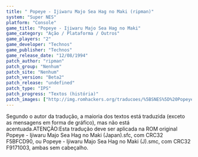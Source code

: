 ```yaml
---
title: " Popeye - Ijiwaru Majo Sea Hag no Maki (ripman)"
system: "Super NES"
platform: "Console"
game_title: "Popeye - Ijiwaru Majo Sea Hag no Maki"
game_category: "Ação / Plataforma / Outros"
game_players: "2"
game_developer: "Technos"
game_publisher: "Technos"
game_release_date: "12/08/1994"
patch_author: "ripman"
patch_group: "Nenhum"
patch_site: "Nenhum"
patch_version: "Beta2"
patch_release: "undefined"
patch_type: "IPS"
patch_progress: "Textos (história)"
patch_images: ["http://img.romhackers.org/traducoes/%5BSNES%5D%20Popeye%20-%20Ijiwaru%20Majo%20Sea%20Hag%20no%20Maki%20-%20ripman%20-%201.png","http://img.romhackers.org/traducoes/%5BSNES%5D%20Popeye%20-%20Ijiwaru%20Majo%20Sea%20Hag%20no%20Maki%20-%20ripman%20-%202.png","http://img.romhackers.org/traducoes/%5BSNES%5D%20Popeye%20-%20Ijiwaru%20Majo%20Sea%20Hag%20no%20Maki%20-%20ripman%20-%203.png"]
---
```

Segundo o autor da tradução, a maioria dos textos está traduzida (exceto as mensagens em forma de gráfico), mas não está acentuada.ATENÇÃO:Esta tradução deve ser aplicada na ROM original Popeye - Ijiwaru Majo Sea Hag no Maki (Japan).sfc, com CRC32 F5BFCD90, ou Popeye - Ijiwaru Majo Sea Hag no Maki (J).smc, com CRC32 F9171003, ambas sem cabeçalho.